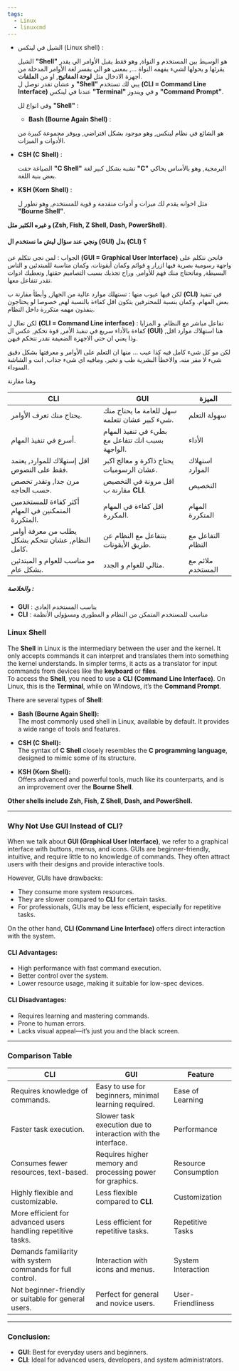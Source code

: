 ```yaml
---
tags:
  - Linux
  - linuxcmd
---
```


- الشيل في لينكس (Linux shell) :

  الشيل **"Shell"** هو الوسيط بين المستخدم و النواة, وهو فقط يقبل الأوامر الي يقدر يقرئها و يحولها لشيء يفهمه النواة ..., بمعنى هو الي يفسر لغة الأوامر المدخلة من أجهزة الادخال مثل **لوحة المفاتيح**, او من **الملفات**.  
  و عشان تقدر توصل ل **"Shell"** يبي لك تستخدم **(CLI = Command Line Interface)** عندنا في لينكس **"Terminal"** و في ويندوز **"Command Prompt"**.
  
  وفي انواع لل **"Shell"** :
  
  -  **Bash (Bourne Again Shell)** :
  
    هو الشائع في نظام لينكس, وهو موجود بشكل افتراضي, ويوفر مجموعة كبيرة من الأدوات و الميزات.  

 - **CSH (C Shell)** :

	الصياغة حقت **"C Shell"** تشبه بشكل كبير لغة **"C"** البرمجية, وهو بالأساس يحاكي بعض بنية اللغة.

- **KSH (Korn Shell)** :

	مثل اخوانه يقدم لك ميزات و أدوات متقدمة و قوية للمستخدم, وهو تطور ل **"Bourne Shell"**. 

**و غيره الكثير مثل (Zsh, Fish, Z Shell, Dash, PowerShell)**.

#### ونجي عند سؤال ليش ما  نستخدم ال (GUI) بدل (CLI) ؟

الجواب : لمن نجي نتكلم عن **(GUI = Graphical User Interface)** فانحن نتكلم على واجهة رسومية بصرية فيها ازرار و قوائم وكمان أيقونات.
وكمان مناسبة للمبتدئين و الناس البسيطة, وماتحتاج منك فهم للأوامر.
وراح تجذبك بسبب التصاميم حقتها, وتعطيك ادوات تقدر تتفاعل معها.

لكن فيها عيوب منها : تستهلك موارد عالية من الجهاز, وأبطأ مقارنة ب **(CLI)** في تنفيذ بعض المهام.
وكمان بنسبة للمحترفين بتكون اقل كفاءة بالنسبة لهم, خصوصا لو يحتاجون ينفذون مهمه متكررة داخل النظام.

لكن تعال ل **(CLI = Command Line interface)** تفاعل مباشر مع النظام.
و المزايا : كفاءة بالأداء سريع في تنفيذ الأمر, قوة تحكم, عكس ال **(GUI)** هنا استهلاك موارد اقل, وذا يعني ان حتى الاجهزة الضعيفة تقدر تتحكم فيهن.

لكن مو كل شيء كامل فيه كذا عيب ... منها ان التعلم على الأوامر و معرفتها بشكل دقيق شيء لا مفر منه.
والاخطأ البشرية طب و تخير.
ومافيه اي شيء جذاب, انت و الشاشة السوداء.

وهنا مقارنة

| **CLI**                                             | **GUI**                                          | **الميزة**        |
| --------------------------------------------------- | ------------------------------------------------ | ----------------- |
| يحتاج منك تعرف الأوامر.                             | سهل للعامة ما يحتاج منك شيء كبير عشان تتعلمه.    | سهولة التعلم      |
| أسرع في تنفيذ المهام.                               | بطيء في تنفيذ المهام بسبب انك تتفاعل مع الواجهة. | الأداء            |
| اقل إستهلاك للموارد, يعتمد فقط على النصوص.          | يحتاج ذاكرة و معالج اكبر عشان الرسوميات.         | استهلاك الموارد   |
| مرن جدا, وتقدر تخصص حسب الحاجه.                     | اقل مرونة في التخصيص مقارنة ب **CLI**.           | التخصيص           |
| أكثر كفاءة للمستخدمين المتمكنين في المهام المتكررة. | اقل كفاءة في المهام المكررة.                     | المهام المتكررة   |
| يطلب من معرفة أوامر النظام, عشان تتحكم بشكل كامل.   | بتتفاعل مع النظام عن طريق الأيقونات.             | التفاعل مع النظام |
| مو مناسب للعوام و المبتدئين بشكل عام.               | مثالي للعوام و الجدد.                            | ملائم مع المستخدم |
##### والخلاصة :
- **GUI** : يناسب المستخدم العادي 
- **CLI** : مناسب للمستخدم المتمكن من النظام و المطوري ومسؤولي الأنظمة
  


### Linux Shell

The **Shell** in Linux is the intermediary between the user and the kernel. It only accepts commands it can interpret and translates them into something the kernel understands. In simpler terms, it acts as a translator for input commands from devices like the **keyboard** or **files**.  
To access the **Shell**, you need to use a **CLI (Command Line Interface)**. On Linux, this is the **Terminal**, while on Windows, it’s the **Command Prompt**.

There are several types of **Shell**:

- **Bash (Bourne Again Shell):**  
  The most commonly used shell in Linux, available by default. It provides a wide range of tools and features.

- **CSH (C Shell):**  
  The syntax of **C Shell** closely resembles the **C programming language**, designed to mimic some of its structure.

- **KSH (Korn Shell):**  
  Offers advanced and powerful tools, much like its counterparts, and is an improvement over the **Bourne Shell**.

**Other shells include Zsh, Fish, Z Shell, Dash, and PowerShell.**

---

### Why Not Use GUI Instead of CLI?

When we talk about **GUI (Graphical User Interface)**, we refer to a graphical interface with buttons, menus, and icons. GUIs are beginner-friendly, intuitive, and require little to no knowledge of commands. They often attract users with their designs and provide interactive tools.

However, GUIs have drawbacks:  
- They consume more system resources.  
- They are slower compared to **CLI** for certain tasks.  
- For professionals, GUIs may be less efficient, especially for repetitive tasks.

On the other hand, **CLI (Command Line Interface)** offers direct interaction with the system.  

#### CLI Advantages:  
- High performance with fast command execution.  
- Better control over the system.  
- Lower resource usage, making it suitable for low-spec devices.

#### CLI Disadvantages:  
- Requires learning and mastering commands.  
- Prone to human errors.  
- Lacks visual appeal—it’s just you and the black screen.

---

### Comparison Table

| **CLI**                                             | **GUI**                                          | **Feature**          |
| --------------------------------------------------- | ------------------------------------------------ | --------------------- |
| Requires knowledge of commands.                     | Easy to use for beginners, minimal learning required. | Ease of Learning      |
| Faster task execution.                              | Slower task execution due to interaction with the interface. | Performance           |
| Consumes fewer resources, text-based.               | Requires higher memory and processing power for graphics. | Resource Consumption  |
| Highly flexible and customizable.                   | Less flexible compared to **CLI**.               | Customization         |
| More efficient for advanced users handling repetitive tasks. | Less efficient for repetitive tasks.             | Repetitive Tasks      |
| Demands familiarity with system commands for full control. | Interaction with icons and menus.               | System Interaction    |
| Not beginner-friendly or suitable for general users. | Perfect for general and novice users.           | User-Friendliness     |

---

### Conclusion:
- **GUI**: Best for everyday users and beginners.  
- **CLI**: Ideal for advanced users, developers, and system administrators.
  
  